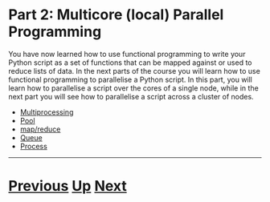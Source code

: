 # Part 2: Multicore (local) Parallel Programming

You have now learned how to use functional programming to write
your Python script as a set of functions that can be mapped
against or used to reduce lists of data. In the next parts of the 
course you will learn how to use functional programming
to parallelise a Python script. In this part, you will learn
how to parallelise a script over the cores of a single node, 
while in the next part you will see how to parallelise a script
across a cluster of nodes.

 * [Multiprocessing](multiprocessing.md)
 * [Pool](pool_part2.md)
 * [map/reduce](mapreduce_part2.md)
 * [Queue](queue.md)
 * [Process](process.md)

***

# [Previous](README.md) [Up](README.md) [Next](multiprocessing.md)


 
